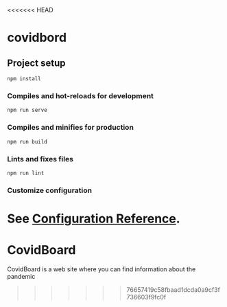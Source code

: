 <<<<<<< HEAD
# covidbord

## Project setup
```
npm install
```

### Compiles and hot-reloads for development
```
npm run serve
```

### Compiles and minifies for production
```
npm run build
```

### Lints and fixes files
```
npm run lint
```

### Customize configuration
See [Configuration Reference](https://cli.vuejs.org/config/).
=======
# CovidBoard
CovidBoard is a web site where you can find information about the pandemic
>>>>>>> 76657419c58fbaad1dcda0a9cf3f736603f9fc0f
